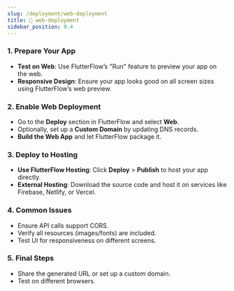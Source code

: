 ```yaml
---
slug: /deployment/web-deployment
title: 🔗 web-deployment
sidebar_position: 9.4
---
```



### 1. **Prepare Your App**
- **Test on Web**: Use FlutterFlow’s "Run" feature to preview your app on the web.
- **Responsive Design**: Ensure your app looks good on all screen sizes using FlutterFlow’s web preview.

### 2. **Enable Web Deployment**
- Go to the **Deploy** section in FlutterFlow and select **Web**.
- Optionally, set up a **Custom Domain** by updating DNS records.
- **Build the Web App** and let FlutterFlow package it.

### 3. **Deploy to Hosting**
- **Use FlutterFlow Hosting**: Click **Deploy** > **Publish** to host your app directly.
- **External Hosting**: Download the source code and host it on services like Firebase, Netlify, or Vercel.

### 4. **Common Issues**
- Ensure API calls support CORS.
- Verify all resources (images/fonts) are included.
- Test UI for responsiveness on different screens.

### 5. **Final Steps**
- Share the generated URL or set up a custom domain.
- Test on different browsers.

